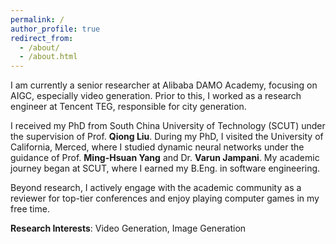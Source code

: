 ```yaml
---
permalink: /
author_profile: true
redirect_from: 
  - /about/
  - /about.html
---
```


I am currently a senior researcher at Alibaba DAMO Academy, focusing on AIGC, especially video generation.
Prior to this, I worked as a research engineer at Tencent TEG, responsible for city generation.

I received my PhD from South China University of Technology (SCUT) under the supervision of Prof. **Qiong Liu**.
During my PhD, I visited the University of California, Merced, where I studied dynamic neural networks under the guidance of Prof. **Ming-Hsuan Yang** and Dr. **Varun Jampani**. 
My academic journey began at SCUT, where I earned my B.Eng. in software engineering.

Beyond research, I actively engage with the academic community as a reviewer for top-tier conferences and enjoy playing computer games in my free time.

**Research Interests**: Video Generation, Image Generation
